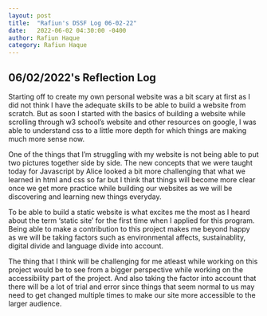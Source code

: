 ```yaml
---
layout: post
title:  "Rafiun's DSSF Log 06-02-22"
date:   2022-06-02 04:30:00 -0400
author: Rafiun Haque
category: Rafiun Haque
---
```

## 06/02/2022's Reflection Log

Starting off to create my own personal website was a bit scary at first as I did not think I have the adequate skills to be able to build a website from scratch. But as soon I started with the basics of building a website while scrolling through w3 school’s website and other resources on google, I was able to understand css to a little more depth for which things are making much more sense now.

One of the things that I’m struggling with my website is not being able to put two pictures together side by side. The new concepts that we were taught today for Javascript by Alice looked a bit more challenging that what we learned in html and css so far but I think that things will become more clear once we get more practice while building our websites as we will be discovering and learning new things everyday.

To be able to build a static website is what excites me the most as I heard about the term ‘static site’ for the first time when I applied for this program. Being able to make a contribution to this project makes me beyond happy as we will be taking factors such as environmental affects, sustainablity, digital divide and language divide into account.

The thing that I think will be challenging for me atleast while working on this project would be to see from a bigger perspective while working on the accessibility part of the project. And also taking the factor into account that there will be a lot of trial and error since things that seem normal to us may need to get changed multiple times to make our site more accessible to the larger audience.
